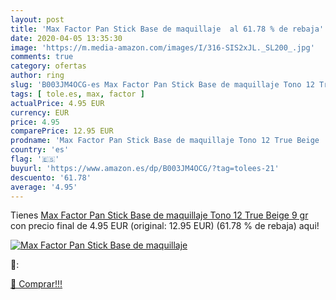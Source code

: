 ```yaml
---
layout: post
title: 'Max Factor Pan Stick Base de maquillaje  al 61.78 % de rebaja'
date: 2020-04-05 13:35:30
image: 'https://m.media-amazon.com/images/I/316-SIS2xJL._SL200_.jpg'
comments: true
category: ofertas
author: ring
slug: 'B003JM4OCG-es Max Factor Pan Stick Base de maquillaje Tono 12 True Beige...'
tags: [ tole.es, max, factor ]
actualPrice: 4.95 EUR
currency: EUR
price: 4.95
comparePrice: 12.95 EUR
prodname: 'Max Factor Pan Stick Base de maquillaje Tono 12 True Beige  9 gr'
country: 'es'
flag: '🇪🇸'
buyurl: 'https://www.amazon.es/dp/B003JM4OCG/?tag=tolees-21'
descuento: '61.78'
average: '4.95'
---
```


Tienes [Max Factor Pan Stick Base de maquillaje Tono 12 True Beige  9 gr](https://www.amazon.es/dp/B003JM4OCG/?tag=tolees-21) con precio final de  4.95 EUR (original: 12.95 EUR) (61.78 %  de rebaja) aqui!

[![Max Factor Pan Stick Base de maquillaje ](https://m.media-amazon.com/images/I/316-SIS2xJL._SL200_.jpg)](https://www.amazon.es/dp/B003JM4OCG/?tag=tolees-21)

🔎:


[🛒 Comprar!!!](https://www.amazon.es/dp/B003JM4OCG/?tag=tolees-21)
